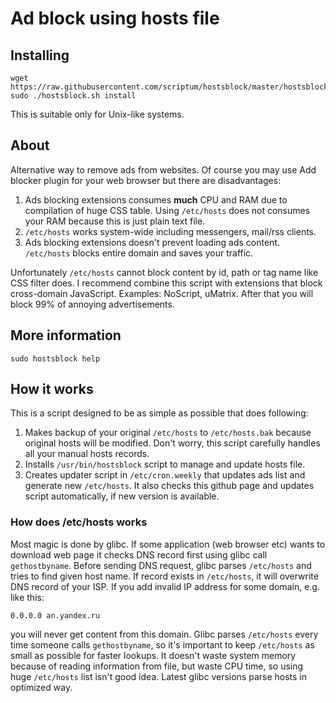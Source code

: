 # Ad block using hosts file

## Installing

```
wget https://raw.githubusercontent.com/scriptum/hostsblock/master/hostsblock.sh
sudo ./hostsblock.sh install
```

This is suitable only for Unix-like systems.

## About

Alternative way to remove ads from websites. Of course you may use Add blocker
plugin for your web browser but there are disadvantages:

1. Ads blocking extensions consumes **much** CPU and RAM due to compilation of huge CSS table. Using `/etc/hosts` does not consumes your RAM because this is just plain text file.
2. `/etc/hosts` works system-wide including messengers, mail/rss clients.
3. Ads blocking extensions doesn't prevent loading ads content. `/etc/hosts` blocks entire domain and saves your traffic.

Unfortunately `/etc/hosts` cannot block content by id, path or tag name like CSS filter does. I recommend combine this script with extensions that block cross-domain JavaScript. Examples: NoScript, uMatrix. After that you will block 99% of annoying advertisements.

## More information

`sudo hostsblock help`

## How it works

This is a script designed to be as simple as possible that does following:

1. Makes backup of your original `/etc/hosts` to `/etc/hosts.bak` because original hosts will be modified. Don't worry, this script carefully handles all your manual hosts records.
1. Installs `/usr/bin/hostsblock` script to manage and update hosts file.
3. Creates updater script in `/etc/cron.weekly` that updates ads list and generate new `/etc/hosts`. It also checks this github page and updates script automatically, if new version is available.

### How does /etc/hosts works

Most magic is done by glibc. If some application (web browser etc) wants to download web page it checks DNS record first using glibc call `gethostbyname`. Before sending DNS request, glibc parses `/etc/hosts` and tries to find given host name. If record exists in `/etc/hosts`, it will overwrite DNS record of your ISP. If you add invalid IP address for some domain, e.g. like this:

```
0.0.0.0 an.yandex.ru
```

you will never get content from this domain. Glibc parses `/etc/hosts` every time someone calls `gethostbyname`, so it's important to keep `/etc/hosts` as small as possible for faster lookups. It doesn't waste system memory because of reading information from file, but waste CPU time, so using huge `/etc/hosts` list isn't good idea. Latest glibc versions parse hosts in optimized way.
